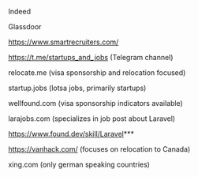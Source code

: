 Indeed

Glassdoor


https://www.smartrecruiters.com/

https://t.me/startups_and_jobs (Telegram channel)

relocate.me (visa sponsorship and relocation focused)

startup.jobs (lotsa jobs, primarily startups)

wellfound.com (visa sponsorship indicators available)

larajobs.com (specializes in job post about Laravel)

https://www.found.dev/skill/Laravel***

https://vanhack.com/ (focuses on relocation to Canada)

xing.com (only german speaking countries)
